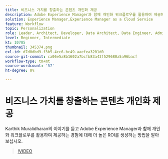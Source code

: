```yaml
---
title: 비즈니스 가치를 창출하는 콘텐츠 개인화 제공
description: Adobe Experience Manager과 함께 개인화 워크플로우를 활용하여 제공하는 경험에 대해 더 높은 ROI를 생성하는 방법을 알아봅니다.
solution: Experience Manager,Experience Manager as a Cloud Service
feature: Workflow
topic: Personalization
role: Leader, Architect, Developer, Data Architect, Data Engineer, Admin, User
level: Beginner, Intermediate
kt: 10785
thumbnail: 345374.png
exl-id: d7d0dbd9-f3b5-4cc6-bc49-aaefea3201d0
source-git-commit: ca06e5a8b1602a7bcfb83a43f529680a5a96bacf
workflow-type: tm+mt
source-wordcount: '57'
ht-degree: 0%

---
```


# 비즈니스 가치를 창출하는 콘텐츠 개인화 제공

Karthik Muralidharan의 이야기를 듣고 Adobe Experience Manager과 함께 개인화 워크플로우를 활용하여 제공하는 경험에 대해 더 높은 ROI를 생성하는 방법을 알아보십시오.

>[!VIDEO](https://video.tv.adobe.com/v/345374/?quality=12&learn=on)
